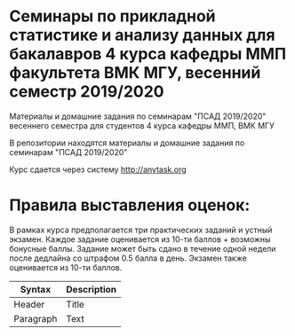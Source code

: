 # Семинары по прикладной статистике и анализу данных для бакалавров 4 курса кафедры ММП факультета ВМК МГУ, весенний семестр 2019/2020
Материалы и домашние задания по семинарам "ПСАД 2019/2020" весеннего семестра для студентов 4 курса кафедры ММП, ВМК МГУ

В репозитории находятся материалы и домашние задания по семинарам "ПСАД 2019/2020"

Курс сдается через систему http://anytask.org

# Правила выставления оценок:
В рамках курса предполагается три практических заданий и устный экзамен. Каждое задание оценивается из 10-ти баллов + возможны бонусные баллы. Задание может быть сдано в течение одной недели после дедлайна со штрафом 0.5 балла в день. Экзамен также оценивается из 10-ти баллов.

| Syntax      | Description |
| ----------- | ----------- |
| Header      | Title       |
| Paragraph   | Text        |
